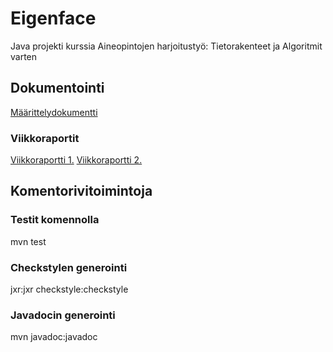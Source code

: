 # Eigenface
Java projekti kurssia Aineopintojen harjoitustyö: Tietorakenteet ja Algoritmit varten 

## Dokumentointi

[Määrittelydokumentti](https://github.com/tvaskisalo/Eigenface/blob/master/Dokumentaatio/M%C3%A4%C3%A4rittelydokumentti.md)

### Viikkoraportit

[Viikkoraportti 1.](https://github.com/tvaskisalo/Eigenface/blob/master/Dokumentaatio/Viikkoraportti%201.md)
[Viikkoraportti 2.](https://github.com/tvaskisalo/Eigenface/blob/master/Dokumentaatio/Viikkoraportti%202.md)


## Komentorivitoimintoja

### Testit komennolla
mvn test

### Checkstylen generointi
jxr:jxr checkstyle:checkstyle

### Javadocin generointi
mvn javadoc:javadoc
